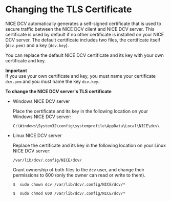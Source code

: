 # Changing the TLS Certificate<a name="manage-cert"></a>

NICE DCV automatically generates a self\-signed certificate that is used to secure traffic between the NICE DCV client and NICE DCV server\. This certificate is used by default if no other certificate is installed on your NICE DCV server\. The default certificate includes two files, the certificate itself \(`dcv.pem)` and a key \(`dcv.key`\)\.

You can replace the default NICE DCV certificate and its key with your own certificate and key\.

**Important**  
If you use your own certificate and key, you must name your certificate `dcv.pem` and you must name the key `dcv.key`\.

**To change the NICE DCV server's TLS certificate**
+ Windows NICE DCV server

  Place the certificate and its key in the following location on your Windows NICE DCV server:

  ```
  C:\Windows\System32\config\systemprofile\AppData\Local\NICE\dcv\
  ```
+ Linux NICE DCV server

  Replace the certificate and its key in the following location on your Linux NICE DCV server:

  ```
  /var/lib/dcv/.config/NICE/dcv/
  ```

  Grant ownership of both files to the `dcv` user, and change their permissions to 600 \(only the owner can read or write to them\)\.

  ```
  $  sudo chown dcv /var/lib/dcv/.config/NICE/dcv/*
  ```

  ```
  $  sudo chmod 600 /var/lib/dcv/.config/NICE/dcv/*
  ```
